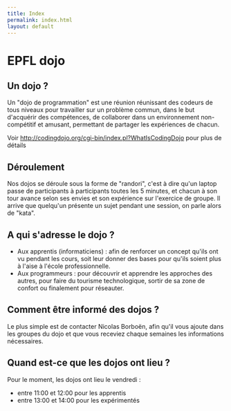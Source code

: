 ```yaml
---
title: Index
permalink: index.html
layout: default
---
```

EPFL dojo
=========

Un dojo ?
---------
Un "dojo de programmation" est une réunion réunissant des codeurs de tous niveaux pour travailler sur un problème commun, dans le but d'acquérir des compétences, de collaborer dans un environnement non-compétitif et amusant, permettant de partager les expériences de chacun.

  Voir <http://codingdojo.org/cgi-bin/index.pl?WhatIsCodingDojo> pour plus de détails

## Déroulement

Nos dojos se déroule sous la forme de "randori", c'est à dire qu'un laptop passe de participants à participants toutes les 5 minutes, et chacun à son tour avance selon ses envies et son expérience sur l'exercice de groupe.
Il arrive que quelqu'un présente un sujet pendant une session, on parle alors de "kata".


## A qui s'adresse le dojo ?

* Aux apprentis (informaticiens) : afin de renforcer un concept qu'ils ont vu pendant les cours, soit leur donner des bases pour qu'ils soient plus à l'aise à l'école professionnelle.
* Aux programmeurs : pour découvrir et apprendre les approches des autres, pour faire du tourisme technologique, sortir de sa zone de confort ou finalement pour réseauter.

## Comment être informé des dojos ?

Le plus simple est de contacter Nicolas Borboën, afin qu'il vous ajoute dans les groupes du dojo et que vous receviez chaque semaines les informations nécessaires.

## Quand est-ce que les dojos ont lieu ?

Pour le moment, les dojos ont lieu le vendredi :
* entre 11:00 et 12:00 pour les apprentis
* entre 13:00 et 14:00 pour les expérimentés
